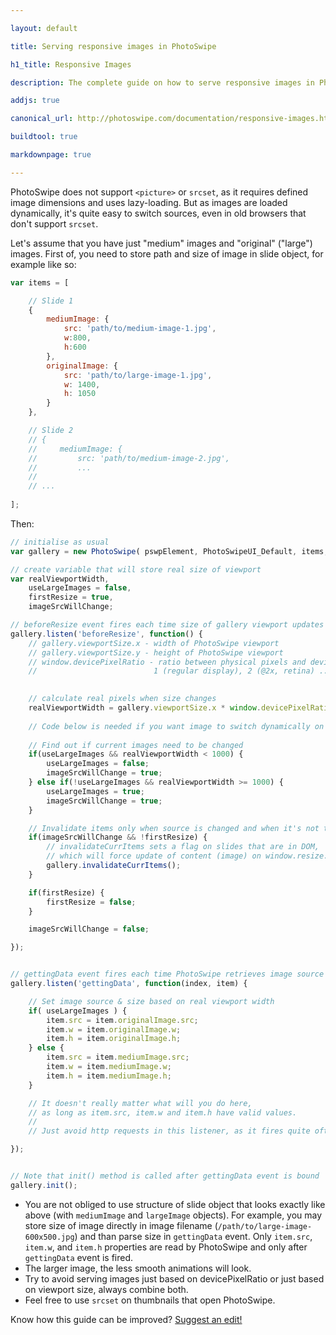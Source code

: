 ```yaml
---

layout: default

title: Serving responsive images in PhotoSwipe

h1_title: Responsive Images

description: The complete guide on how to serve responsive images in PhotoSwipe.

addjs: true

canonical_url: http://photoswipe.com/documentation/responsive-images.html

buildtool: true

markdownpage: true

---
```


PhotoSwipe does not support `<picture>` or `srcset`, as it requires defined image dimensions and uses lazy-loading. But as images are loaded dynamically, it's quite easy to switch sources, even in old browsers that don't support `srcset`.

Let's assume that you have just "medium" images and "original" ("large") images. First of, you need to store path and size of image in slide object, for example like so:

```javascript
var items = [

	// Slide 1
	{
		mediumImage: {
			src: 'path/to/medium-image-1.jpg',
			w:800,
			h:600
		},
		originalImage: {
			src: 'path/to/large-image-1.jpg',
			w: 1400,
			h: 1050
		}
	},

	// Slide 2
	// {
	//     mediumImage: {
	//         src: 'path/to/medium-image-2.jpg',
	//         ...
	//     
	// ...
		
];
```

Then:


```javascript
// initialise as usual
var gallery = new PhotoSwipe( pswpElement, PhotoSwipeUI_Default, items, options);

// create variable that will store real size of viewport
var realViewportWidth,
	useLargeImages = false,
	firstResize = true,
	imageSrcWillChange;

// beforeResize event fires each time size of gallery viewport updates
gallery.listen('beforeResize', function() {
	// gallery.viewportSize.x - width of PhotoSwipe viewport
	// gallery.viewportSize.y - height of PhotoSwipe viewport
	// window.devicePixelRatio - ratio between physical pixels and device independent pixels (Number)
	//							1 (regular display), 2 (@2x, retina) ...
	

	// calculate real pixels when size changes
	realViewportWidth = gallery.viewportSize.x * window.devicePixelRatio;
	
	// Code below is needed if you want image to switch dynamically on window.resize
	
	// Find out if current images need to be changed
	if(useLargeImages && realViewportWidth < 1000) {
		useLargeImages = false;
		imageSrcWillChange = true;
	} else if(!useLargeImages && realViewportWidth >= 1000) {
		useLargeImages = true;
		imageSrcWillChange = true;
	}

	// Invalidate items only when source is changed and when it's not the first update
	if(imageSrcWillChange && !firstResize) {
		// invalidateCurrItems sets a flag on slides that are in DOM,
		// which will force update of content (image) on window.resize.
		gallery.invalidateCurrItems();
	}

	if(firstResize) {
		firstResize = false;
	}

	imageSrcWillChange = false;

});


// gettingData event fires each time PhotoSwipe retrieves image source & size
gallery.listen('gettingData', function(index, item) {

	// Set image source & size based on real viewport width
	if( useLargeImages ) {
		item.src = item.originalImage.src;
		item.w = item.originalImage.w;
		item.h = item.originalImage.h;
	} else {
		item.src = item.mediumImage.src;
		item.w = item.mediumImage.w;
		item.h = item.mediumImage.h;
	}

	// It doesn't really matter what will you do here, 
	// as long as item.src, item.w and item.h have valid values.
	// 
	// Just avoid http requests in this listener, as it fires quite often

});


// Note that init() method is called after gettingData event is bound
gallery.init();

```

- You are not obliged to use structure of slide object that looks exactly like above (with `mediumImage` and `largeImage` objects). For example, you may store size of image directly in image filename (`/path/to/large-image-600x500.jpg`) and than parse size in `gettingData` event. Only `item.src`, `item.w`, and `item.h` properties are read by PhotoSwipe and only after `gettingData` event is fired.
- The larger image, the less smooth animations will look.
- Try to avoid serving images just based on devicePixelRatio or just based on viewport size, always combine both.
- Feel free to use `srcset` on thumbnails that open PhotoSwipe.




Know how this guide can be improved? [Suggest an edit!](https://github.com/dimsemenov/PhotoSwipe/blob/master/website/documentation/responsive-images.md)

